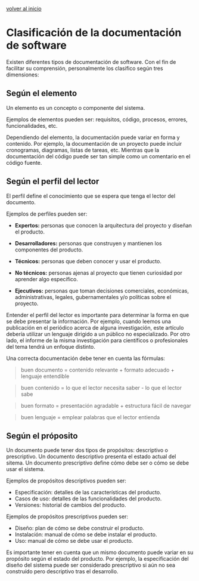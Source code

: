 [volver al inicio](/readme.md)

# Clasificación de la documentación de software

Existen diferentes tipos de documentación de software. Con el fin de facilitar su comprensión, personalmente los clasifico según tres dimensiones:

## Según el elemento

Un elemento es un concepto o componente del sistema.

Ejemplos de elementos pueden ser: requisitos, código, procesos, errores, funcionalidades, etc.

Dependiendo del elemento, la documentación puede variar en forma y contenido. Por ejemplo, la documentación de un proyecto puede incluir cronogramas, diagramas, listas de tareas, etc. Mientras que la documentación del código puede ser tan simple como un comentario en el código fuente.

## Según el perfil del lector

El perfil define el conocimiento que se espera que tenga el lector del documento.

Ejemplos de perfiles pueden ser:

- **Expertos:** personas que conocen la arquitectura del proyecto y diseñan el producto.

- **Desarrolladores:** personas que construyen y mantienen los componentes del producto.

- **Técnicos:** personas que deben conocer y usar el producto.

- **No técnicos:** personas ajenas al proyecto que tienen curiosidad por aprender algo específico.

- **Ejecutivos:** personas que toman decisiones comerciales, económicas, administrativas, legales, gubernamentales y/o políticas sobre el proyecto.

Entender el perfil del lector es importante para determinar la forma en que se debe presentar la información. Por ejemplo, cuando leemos una publicación en el periódico acerca de alguna investigación, este artículo debería utilizar un lenguaje dirigido a un público no especializado. Por otro lado, el informe de la misma investigación para científicos o profesionales del tema tendrá un enfoque distinto.

Una correcta documentación debe tener en cuenta las fórmulas:

> buen documento = contenido relevante + formato adecuado + lenguaje entendible

> buen contenido = lo que el lector necesita saber - lo que el lector sabe

> buen formato = presentación agradable + estructura fácil de navegar

> buen lenguaje = emplear palabras que el lector entienda

## Según el próposito

Un documento puede tener dos tipos de propósitos: descriptivo o prescriptivo. Un documento descriptivo presenta el estado actual del sitema. Un documento prescriptivo define cómo debe ser o cómo se debe usar el sistema.

Ejemplos de propósitos descriptivos pueden ser:

- Especificación: detalles de las características del producto.
- Casos de uso: detalles de las funcionalidades del producto.
- Versiones: historial de cambios del producto.

Ejemplos de propósitos prescriptivos pueden ser:

- Diseño: plan de cómo se debe construir el producto.
- Instalación: manual de cómo se debe instalar el producto.
- Uso: manual de cómo se debe usar el producto.

Es importante tener en cuenta que un mismo documento puede variar en su propósito según el estado del producto. Por ejemplo, la especificación del diseño del sistema puede ser considerado prescriptivo si aún no sea construído pero descriptivo tras el desarrollo.